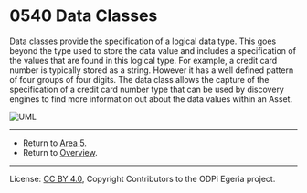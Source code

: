 <!-- SPDX-License-Identifier: CC-BY-4.0 -->
<!-- Copyright Contributors to the ODPi Egeria project. -->

# 0540 Data Classes

Data classes provide the specification of a logical data type.
This goes beyond the type used to store the data value and
includes a specification of the values that are found in this
logical type.  For example, a credit card number is typically
stored as a string.  However it has a well defined pattern of
four groups of four digits.  The data class allows the capture of
the specification of a credit card number type that can be used
by discovery engines to find more information out about
the data values within an Asset.

![UML](0540-Data-Classes.png#pagewidth)


---

* Return to [Area 5](Area-5-models.md).
* Return to [Overview](.).

----
License: [CC BY 4.0](https://creativecommons.org/licenses/by/4.0/),
Copyright Contributors to the ODPi Egeria project.

